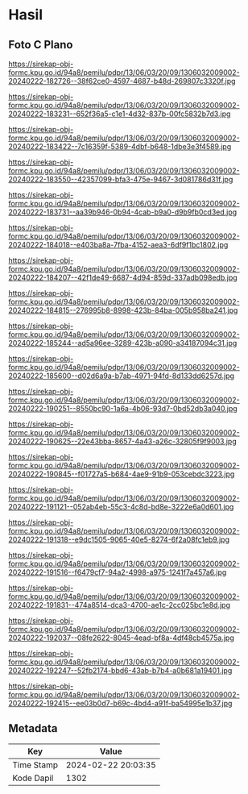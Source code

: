 # Hasil

## Foto C Plano

https://sirekap-obj-formc.kpu.go.id/94a8/pemilu/pdpr/13/06/03/20/09/1306032009002-20240222-182726--38f62ce0-4597-4687-b48d-269807c3320f.jpg

https://sirekap-obj-formc.kpu.go.id/94a8/pemilu/pdpr/13/06/03/20/09/1306032009002-20240222-183231--652f36a5-c1e1-4d32-837b-00fc5832b7d3.jpg

https://sirekap-obj-formc.kpu.go.id/94a8/pemilu/pdpr/13/06/03/20/09/1306032009002-20240222-183422--7c16359f-5389-4dbf-b648-1dbe3e3f4589.jpg

https://sirekap-obj-formc.kpu.go.id/94a8/pemilu/pdpr/13/06/03/20/09/1306032009002-20240222-183550--42357099-bfa3-475e-9467-3d081786d31f.jpg

https://sirekap-obj-formc.kpu.go.id/94a8/pemilu/pdpr/13/06/03/20/09/1306032009002-20240222-183731--aa39b946-0b94-4cab-b9a0-d9b9fb0cd3ed.jpg

https://sirekap-obj-formc.kpu.go.id/94a8/pemilu/pdpr/13/06/03/20/09/1306032009002-20240222-184018--e403ba8a-7fba-4152-aea3-6df9f1bc1802.jpg

https://sirekap-obj-formc.kpu.go.id/94a8/pemilu/pdpr/13/06/03/20/09/1306032009002-20240222-184207--42f1de49-6687-4d94-859d-337adb098edb.jpg

https://sirekap-obj-formc.kpu.go.id/94a8/pemilu/pdpr/13/06/03/20/09/1306032009002-20240222-184815--276995b8-8998-423b-84ba-005b958ba241.jpg

https://sirekap-obj-formc.kpu.go.id/94a8/pemilu/pdpr/13/06/03/20/09/1306032009002-20240222-185244--ad5a96ee-3289-423b-a090-a34187094c31.jpg

https://sirekap-obj-formc.kpu.go.id/94a8/pemilu/pdpr/13/06/03/20/09/1306032009002-20240222-185600--d02d6a9a-b7ab-4971-94fd-8d133dd6257d.jpg

https://sirekap-obj-formc.kpu.go.id/94a8/pemilu/pdpr/13/06/03/20/09/1306032009002-20240222-190251--8550bc90-1a6a-4b06-93d7-0bd52db3a040.jpg

https://sirekap-obj-formc.kpu.go.id/94a8/pemilu/pdpr/13/06/03/20/09/1306032009002-20240222-190625--22e43bba-8657-4a43-a26c-32805f9f9003.jpg

https://sirekap-obj-formc.kpu.go.id/94a8/pemilu/pdpr/13/06/03/20/09/1306032009002-20240222-190845--f01727a5-b684-4ae9-91b9-053cebdc3223.jpg

https://sirekap-obj-formc.kpu.go.id/94a8/pemilu/pdpr/13/06/03/20/09/1306032009002-20240222-191121--052ab4eb-55c3-4c8d-bd8e-3222e6a0d601.jpg

https://sirekap-obj-formc.kpu.go.id/94a8/pemilu/pdpr/13/06/03/20/09/1306032009002-20240222-191318--e9dc1505-9065-40e5-8274-6f2a08fc1eb9.jpg

https://sirekap-obj-formc.kpu.go.id/94a8/pemilu/pdpr/13/06/03/20/09/1306032009002-20240222-191516--f6479cf7-94a2-4998-a975-1241f7a457a6.jpg

https://sirekap-obj-formc.kpu.go.id/94a8/pemilu/pdpr/13/06/03/20/09/1306032009002-20240222-191831--474a8514-dca3-4700-ae1c-2cc025bc1e8d.jpg

https://sirekap-obj-formc.kpu.go.id/94a8/pemilu/pdpr/13/06/03/20/09/1306032009002-20240222-192037--08fe2622-8045-4ead-bf8a-4df48cb4575a.jpg

https://sirekap-obj-formc.kpu.go.id/94a8/pemilu/pdpr/13/06/03/20/09/1306032009002-20240222-192247--52fb2174-bbd6-43ab-b7b4-a0b681a19401.jpg

https://sirekap-obj-formc.kpu.go.id/94a8/pemilu/pdpr/13/06/03/20/09/1306032009002-20240222-192415--ee03b0d7-b69c-4bd4-a91f-ba54995e1b37.jpg


## Metadata

| Key        | Value               |
| ---------- | ------------------- |
| Time Stamp | 2024-02-22 20:03:35 |
| Kode Dapil | 1302                |




